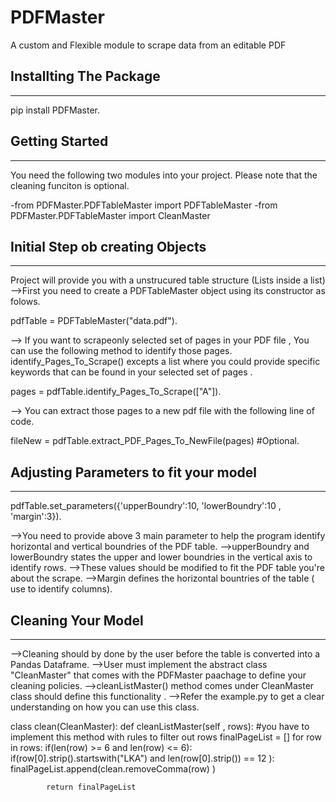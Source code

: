 # PDFMaster
A custom and Flexible module to scrape data from an editable PDF

## Installting The Package
--------------------
pip install PDFMaster.


## Getting Started
---------------------
You need the following two modules into your project. Please note that the cleaning funciton is optional.

-from PDFMaster.PDFTableMaster import PDFTableMaster
-from PDFMaster.PDFTableMaster import CleanMaster



## Initial Step ob creating Objects
---------------------
Project will provide you with a unstrucured table structure (Lists inside a list)
-->First you need to create a PDFTableMaster object using its constructor as folows.

pdfTable = PDFTableMaster("data.pdf").


--> If you want to scrapeonly selected set of pages in your PDF file , You can use the following method to identify those pages.
    identify_Pages_To_Scrape() excepts a list where you could provide specific keywords that can be found in your selected set of pages .

pages = pdfTable.identify_Pages_To_Scrape(["A"]).


--> You can extract those pages to a new pdf file with the following line of code.
    
fileNew = pdfTable.extract_PDF_Pages_To_NewFile(pages) #Optional.


## Adjusting Parameters to fit your model
---------------------
pdfTable.set_parameters({'upperBoundry':10, 'lowerBoundry':10 , 'margin':3}).

-->You need to provide above 3 main parameter to help the program identify horizontal and vertical boundries of the PDF table.
-->upperBoundry and lowerBoundry states the upper and lower boundries in the vertical axis to identify rows.
-->These values should be modified to fit the PDF table you're about the scrape.
-->Margin defines the horizontal bountries of the table ( use to identify columns).


## Cleaning Your Model
----------------------

-->Cleaning should by done by the user before the table is converted into a Pandas Dataframe.
-->User must implement the abstract class "CleanMaster" that comes with the PDFMaster paachage to define your cleaning policies.
-->cleanListMaster() method comes under CleanMaster class should define this functionality .
-->Refer the example.py to get a clear understanding on how you can use this class.

class clean(CleanMaster):
        def cleanListMaster(self , rows):
            #you have to implement this method with rules to filter out rows
            finalPageList = []
            for row in rows:
                if(len(row) >= 6 and len(row) <= 6):
                    if(row[0].strip().startswith("LKA") and len(row[0].strip())  == 12 ):
                        finalPageList.append(clean.removeComma(row) )   
          
            return finalPageList
